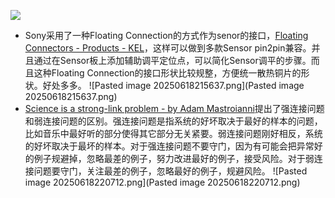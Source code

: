 ![](https://komarev.com/ghpvc/?username=liufinback20250618)
- Sony采用了一种Floating Connection的方式作为senor的接口，[Floating Connectors - Products - KEL](https://kelconnectors.com/products/floating-connectors/)，这样可以做到多款Sensor pin2pin兼容。并且通过在Sensor板上添加辅助调平定位点，可以简化Sensor调平的步骤。而且这种Floating Connection的接口形状比较规整，方便统一散热铜片的形状。好处多多。
![Pasted image 20250618215637.png](Pasted image 20250618215637.png)
- [Science is a strong-link problem - by Adam Mastroianni](https://www.experimental-history.com/p/science-is-a-strong-link-problem)提出了强连接问题和弱连接问题的区别。强连接问题是指系统的好坏取决于最好的样本的问题，比如音乐中最好听的部分使得其它部分无关紧要。弱连接问题刚好相反，系统的好坏取决于最坏的样本。对于强连接问题不要守门，因为有可能会把异常好的例子规避掉，忽略最差的例子，努力改进最好的例子，接受风险。对于弱连接问题要守门，关注最差的例子，忽略最好的例子，规避风险。
![Pasted image 20250618220712.png](Pasted image 20250618220712.png)




